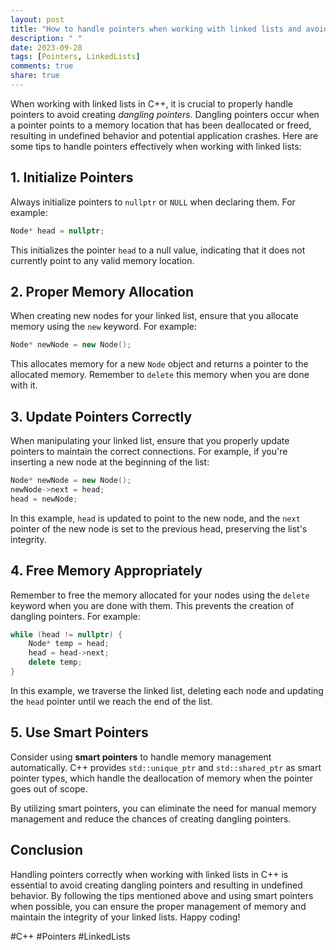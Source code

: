 ```yaml
---
layout: post
title: "How to handle pointers when working with linked lists and avoid creating dangling pointers in C++"
description: " "
date: 2023-09-28
tags: [Pointers, LinkedLists]
comments: true
share: true
---
```


When working with linked lists in C++, it is crucial to properly handle pointers to avoid creating *dangling pointers*. Dangling pointers occur when a pointer points to a memory location that has been deallocated or freed, resulting in undefined behavior and potential application crashes. Here are some tips to handle pointers effectively when working with linked lists:

## 1. Initialize Pointers

Always initialize pointers to `nullptr` or `NULL` when declaring them. For example:

```cpp
Node* head = nullptr;
```

This initializes the pointer `head` to a null value, indicating that it does not currently point to any valid memory location.

## 2. Proper Memory Allocation

When creating new nodes for your linked list, ensure that you allocate memory using the `new` keyword. For example:

```cpp
Node* newNode = new Node();
```

This allocates memory for a new `Node` object and returns a pointer to the allocated memory. Remember to `delete` this memory when you are done with it.

## 3. Update Pointers Correctly

When manipulating your linked list, ensure that you properly update pointers to maintain the correct connections. For example, if you're inserting a new node at the beginning of the list:

```cpp
Node* newNode = new Node();
newNode->next = head;
head = newNode;
```

In this example, `head` is updated to point to the new node, and the `next` pointer of the new node is set to the previous head, preserving the list's integrity.

## 4. Free Memory Appropriately

Remember to free the memory allocated for your nodes using the `delete` keyword when you are done with them. This prevents the creation of dangling pointers. For example:

```cpp
while (head != nullptr) {
    Node* temp = head;
    head = head->next;
    delete temp;
}
```

In this example, we traverse the linked list, deleting each node and updating the `head` pointer until we reach the end of the list.

## 5. Use Smart Pointers

Consider using **smart pointers** to handle memory management automatically. C++ provides `std::unique_ptr` and `std::shared_ptr` as smart pointer types, which handle the deallocation of memory when the pointer goes out of scope.

By utilizing smart pointers, you can eliminate the need for manual memory management and reduce the chances of creating dangling pointers.

## Conclusion

Handling pointers correctly when working with linked lists in C++ is essential to avoid creating dangling pointers and resulting in undefined behavior. By following the tips mentioned above and using smart pointers when possible, you can ensure the proper management of memory and maintain the integrity of your linked lists. Happy coding!

\#C++ #Pointers #LinkedLists